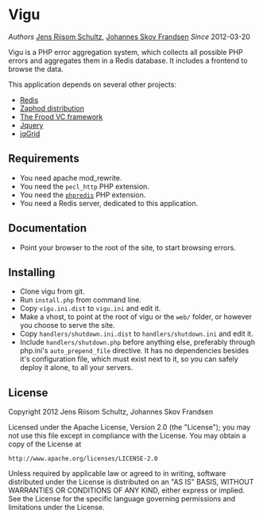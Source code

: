 Vigu
====

*Authors* [Jens Riisom Schultz](mailto:ibber_of_crew42@hotmail.com), [Johannes Skov Frandsen](mailto:localgod@heaven.dk)
*Since*   2012-03-20

Vigu is a PHP error aggregation system, which collects all possible PHP errors and aggregates them in a Redis database. It includes a frontend to browse the data.

This application depends on several other projects:
 * [Redis](http://redis.io) 
 * [Zaphod distribution](https://github.com/Ibmurai/zaphod) 
 * [The Frood VC framework](https://github.com/Ibmurai/frood)
 * [Jquery](http://jquery.com/)
 * [jqGrid](http://www.trirand.com/blog/)


Requirements
------------

  * You need apache mod_rewrite.
  * You need the `pecl_http` PHP extension.
  * You need the [`phpredis`](https://github.com/nicolasff/phpredis) PHP extension.
  * You need a Redis server, dedicated to this application.


Documentation
-------------

  * Point your browser to the root of the site, to start browsing errors.


Installing
----------

  * Clone vigu from git.
  * Run `install.php` from command line.
  * Copy `vigu.ini.dist` to `vigu.ini` and edit it.
  * Make a vhost, to point at the root of vigu or the `web/` folder, or however you choose to serve the site.
  * Copy `handlers/shutdown.ini.dist` to `handlers/shutdown.ini` and edit it.
  * Include `handlers/shutdown.php` before anything else, preferably through php.ini's `auto_prepend_file` directive. It has no dependencies besides it's configuration file, which must exist next to it, so you can safely deploy it alone, to all your servers.


License
-------

Copyright 2012 Jens Riisom Schultz, Johannes Skov Frandsen

Licensed under the Apache License, Version 2.0 (the "License");
you may not use this file except in compliance with the License.
You may obtain a copy of the License at

    http://www.apache.org/licenses/LICENSE-2.0

Unless required by applicable law or agreed to in writing, software
distributed under the License is distributed on an "AS IS" BASIS,
WITHOUT WARRANTIES OR CONDITIONS OF ANY KIND, either express or implied.
See the License for the specific language governing permissions and
limitations under the License.
